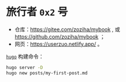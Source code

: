 # 旅行者 `0x2` 号

* 仓库：https://gitee.com/zoziha/mybook , 或 https://github.com/zoziha/mybook ；
* 网页：https://userzuo.netlify.app/ 。

[`hugo`](https://userzuo.netlify.app/ch06-mdbook-%E4%B8%8E-hugo/) 构建命令：

```sh
hugo server -D
hugo new posts/my-first-post.md
```
